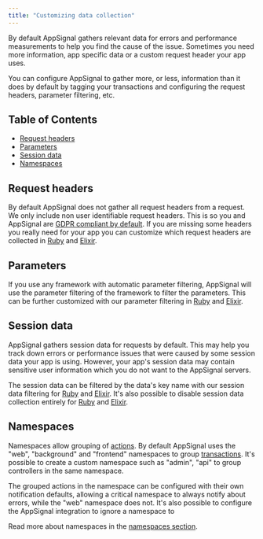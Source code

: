 ```yaml
---
title: "Customizing data collection"
---
```


By default AppSignal gathers relevant data for errors and performance measurements to help you find the cause of the issue. Sometimes you need more information, app specific data or a custom request header your app uses.

You can configure AppSignal to gather more, or less, information than it does by default by tagging your transactions and configuring the request headers, parameter filtering, etc.

## Table of Contents

- [Request headers](#request-headers)
- [Parameters](#parameters)
- [Session data](#session-data)
- [Namespaces](#namespaces)

## Request headers

By default AppSignal does not gather all request headers from a request. We only include non user identifiable request headers. This is so you and AppSignal are [GDPR compliant by default](/appsignal/gdpr.html#allowed-request-headers-only). If you are missing some headers you really need for your app you can customize which request headers are collected in [Ruby](/ruby/configuration/options.html#option-request_headers) and [Elixir](/elixir/configuration/options.html#option-request_headers).

## Parameters

If you use any framework with automatic parameter filtering, AppSignal will use the parameter filtering of the framework to filter the parameters. This can be further customized with our parameter filtering in [Ruby](/ruby/configuration/parameter-filtering.html) and [Elixir](/elixir/configuration/parameter-filtering.html).

## Session data

AppSignal gathers session data for requests by default. This may help you track down errors or performance issues that were caused by some session data your app is using. However, your app's session data may contain sensitive user information which you do not want to the AppSignal servers.

The session data can be filtered by the data's key name with our session data filtering for [Ruby](/ruby/configuration/session-data-filtering.html) and [Elixir](/elixir/configuration/session-data-filtering.html). It's also possible to disable session data collection entirely for [Ruby](/ruby/configuration/session-data-filtering.html#skip-sending-session-data) and [Elixir](/elixir/configuration/session-data-filtering.html#skip-sending-session-data).

## Namespaces

Namespaces allow grouping of [actions](/appsignal/terminology.html#actions). By default AppSignal uses the "web", "background" and "frontend" namespaces to group [transactions](/appsignal/terminology.html#transactions). It's possible to create a custom namespace such as "admin", "api" to group controllers in the same namespace.

The grouped actions in the namespace can be configured with their own notification defaults, allowing a critical namespace to always notify about errors, while the "web" namespace does not. It's also possible to configure the AppSignal integration to ignore a namespace to

Read more about namespaces in the [namespaces section](/application/namespaces.html).
